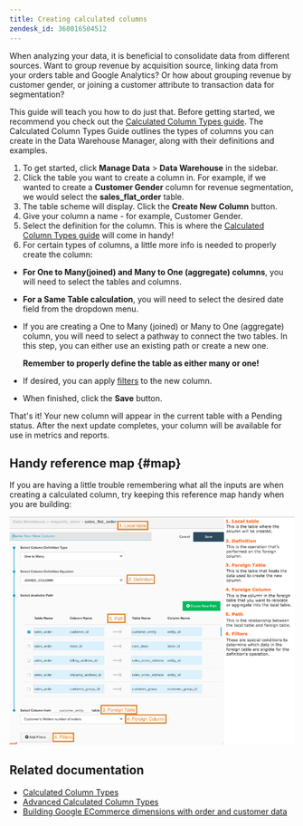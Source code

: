 ```yaml
---
title: Creating calculated columns
zendesk_id: 360016504512
---
```



When analyzing your data, it is beneficial to consolidate data from different sources. Want to group revenue by acquisition source, linking data from your orders table and Google Analytics? Or how about grouping revenue by customer gender, or joining a customer attribute to transaction data for segmentation?

This guide will teach you how to do just that. Before getting started, we recommend you check out the [Calculated Column Types guide](../data-analyst/data-warehouse-mgr/calc-column-types.md). The Calculated Column Types Guide outlines the types of columns you can create in the Data Warehouse Manager, along with their definitions and examples.

1. To get started, click **Manage Data** > **Data Warehouse** in the sidebar.
1. Click the table you want to create a column in. For example, if we wanted to create a **Customer Gender** column for revenue segmentation, we would select the **sales_flat_order** table.
1. The table scheme will display. Click the **Create New Column** button.
1. Give your column a name - for example, Customer Gender.
1. Select the definition for the column. This is where the [Calculated Column Types guide](../data-warehouse-mgr/calc-column-types.md) will come in handy!
1. For certain types of columns, a little more info is needed to properly create the column:

* **For One to Many(joined) and Many to One (aggregate) columns**, you will need to select the tables and columns.
* **For a Same Table calculation**, you will need to select the desired date field from the dropdown menu.
* If you are creating a One to Many (joined) or Many to One (aggregate) column, you will need to select a pathway to connect the two tables. In this step, you can either use an existing path or create a new one.

  **Remember to properly define the table as either many or one!**
* If desired, you can apply [filters](../../data-user/reports/ess-manage-data-filters.md) to the new column.
* When finished, click the **Save** button.

That's it! Your new column will appear in the current table with a Pending status. After the next update completes, your column will be available for use in metrics and reports.

## Handy reference map {#map}

If you are having a little trouble remembering what all the inputs are when creating a calculated column, try keeping this reference map handy when you are building:

![](../../assets/Calculated_Columns_Example.png)<!--{: width="805" height="643"}-->

## Related documentation

* [Calculated Column Types](../data-warehouse-mgr/calc-column-types.md)
* [Advanced Calculated Column Types](../data-warehouse-mgr/adv-calc-columns.md)
* [Building Google ECommerce dimensions with order and customer data](../data-warehouse-mgr/bldg-google-ecomm-dim.md)
